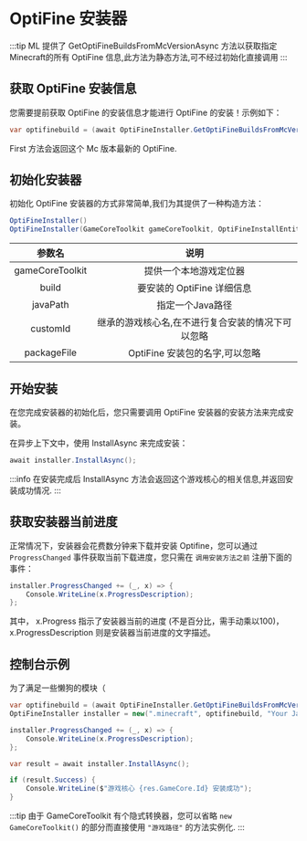 # OptiFine 安装器

:::tip
ML 提供了 GetOptiFineBuildsFromMcVersionAsync 方法以获取指定Minecraft的所有 OptiFine 信息,此方法为静态方法,可不经过初始化直接调用
:::

## 获取 OptiFine 安装信息

您需要提前获取 OptiFine 的安装信息才能进行 OptiFine 的安装！示例如下：

``` cs
var optifinebuild = (await OptiFineInstaller.GetOptiFineBuildsFromMcVersionAsync("1.12.2")).First();
```

First 方法会返回这个 Mc 版本最新的 OptiFine.

## 初始化安装器

初始化 OptiFine 安装器的方式非常简单,我们为其提供了一种构造方法：

```cs
OptiFineInstaller()
OptiFineInstaller(GameCoreToolkit gameCoreToolkit, OptiFineInstallEntity build, string javaPath, string packageFile = null, string customId = null)
```

|参数名|说明|
|:------:|:----:|
|gameCoreToolkit | 提供一个本地游戏定位器  |
|build | 要安装的 OptiFine 详细信息 |
|javaPath | 指定一个Java路径 |
|customId | 继承的游戏核心名,在不进行复合安装的情况下可以忽略 |
|packageFile | OptiFine 安装包的名字,可以忽略 |

## 开始安装

在您完成安装器的初始化后，您只需要调用 OptiFine 安装器的安装方法来完成安装。

在异步上下文中，使用 InstallAsync 来完成安装：

``` cs
await installer.InstallAsync();
```

:::info
在安装完成后 InstallAsync 方法会返回这个游戏核心的相关信息,并返回安装成功情况.
:::

## 获取安装器当前进度

正常情况下，安装器会花费数分钟来下载并安装 Optifine，您可以通过 `ProgressChanged` 事件获取当前下载进度，您只需在 `调用安装方法之前` 注册下面的事件：

``` cs
installer.ProgressChanged += (_, x) => {
    Console.WriteLine(x.ProgressDescription);
};
```

其中， x.Progress 指示了安装器当前的进度 (不是百分比，需手动乘以100)，x.ProgressDescription 则是安装器当前进度的文字描述。

## 控制台示例

为了满足一些懒狗的模块（

``` cs
var optifinebuild = (await OptiFineInstaller.GetOptiFineBuildsFromMcVersionAsync("1.12.2")).First();
OptiFineInstaller installer = new(".minecraft", optifinebuild, "Your JavaPath");

installer.ProgressChanged += (_, x) => {
    Console.WriteLine(x.ProgressDescription);
};

var result = await installer.InstallAsync();

if (result.Success) {
    Console.WriteLine($"游戏核心 {res.GameCore.Id} 安装成功");
}
```

:::tip
由于 GameCoreToolkit 有个隐式转换器，您可以省略 `new GameCoreToolkit()` 的部分而直接使用 `"游戏路径"` 的方法实例化.
:::
